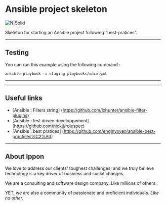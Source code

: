 # Ansible project skeleton

[![N|Solid](http://www.ippon.tech/wp-content/uploads/2016/07/logo_ippon-rouge-e1468235974595.png)](http://www.ippon.fr)

Skeleton for starting an Ansible project following "best-pratices".

----
## Testing
You can run this example using the following command  :
```
ansible-playbook -i staging playbooks/main.yml
```

----

----
## Useful links
- [Ansible : Filters string] (https://github.com/lxhunter/ansible-filter-plugins)
- [Ansible : test driven developpement] (https://github.com/nickjj/rolespec) 
- [Ansible : best pratices] (https://github.com/enginyoyen/ansible-best-practises%C2%A0) 

----
## About Ippon
We love to address our clients' toughest challenges, and we truly believe technology is a key driver of business and social changes.

We are a consulting and software design company. Like millions of others.

YET, we are also a community of passionate and proficient individuals.
*Like no other.*